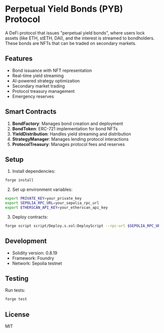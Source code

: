 # Perpetual Yield Bonds (PYB) Protocol

A DeFi protocol that issues "perpetual yield bonds", where users lock assets (like ETH, stETH, DAI), and the interest is streamed to bondholders. These bonds are NFTs that can be traded on secondary markets.

## Features

- Bond issuance with NFT representation
- Real-time yield streaming
- AI-powered strategy optimization
- Secondary market trading
- Protocol treasury management
- Emergency reserves

## Smart Contracts

1. **BondFactory**: Manages bond creation and deployment
2. **BondToken**: ERC-721 implementation for bond NFTs
3. **YieldDistribution**: Handles yield streaming and distribution
4. **StrategyManager**: Manages lending protocol interactions
5. **ProtocolTreasury**: Manages protocol fees and reserves

## Setup

1. Install dependencies:
```bash
forge install
```

2. Set up environment variables:
```bash
export PRIVATE_KEY=your_private_key
export SEPOLIA_RPC_URL=your_sepolia_rpc_url
export ETHERSCAN_API_KEY=your_etherscan_api_key
```

3. Deploy contracts:
```bash
forge script script/Deploy.s.sol:DeployScript --rpc-url $SEPOLIA_RPC_URL --broadcast
```

## Development

- Solidity version: 0.8.19
- Framework: Foundry
- Network: Sepolia testnet

## Testing

Run tests:
```bash
forge test
```

## License

MIT
